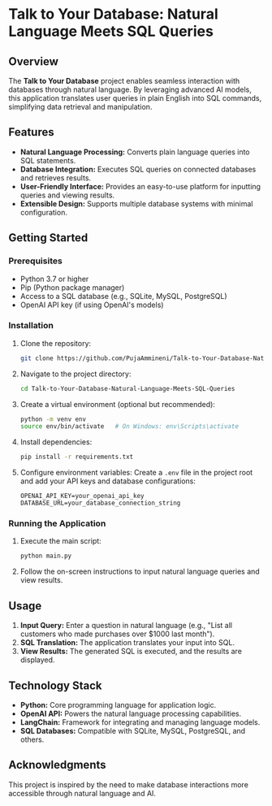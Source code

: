 # Talk to Your Database: Natural Language Meets SQL Queries

## Overview
The **Talk to Your Database** project enables seamless interaction with databases through natural language. By leveraging advanced AI models, this application translates user queries in plain English into SQL commands, simplifying data retrieval and manipulation.

## Features
- **Natural Language Processing:** Converts plain language queries into SQL statements.
- **Database Integration:** Executes SQL queries on connected databases and retrieves results.
- **User-Friendly Interface:** Provides an easy-to-use platform for inputting queries and viewing results.
- **Extensible Design:** Supports multiple database systems with minimal configuration.

## Getting Started

### Prerequisites
- Python 3.7 or higher
- Pip (Python package manager)
- Access to a SQL database (e.g., SQLite, MySQL, PostgreSQL)
- OpenAI API key (if using OpenAI's models)

### Installation
1. Clone the repository:
   ```bash
   git clone https://github.com/PujaAmmineni/Talk-to-Your-Database-Natural-Language-Meets-SQL-Queries.git
   ```
2. Navigate to the project directory:
   ```bash
   cd Talk-to-Your-Database-Natural-Language-Meets-SQL-Queries
   ```
3. Create a virtual environment (optional but recommended):
   ```bash
   python -m venv env
   source env/bin/activate   # On Windows: env\Scripts\activate
   ```
4. Install dependencies:
   ```bash
   pip install -r requirements.txt
   ```
5. Configure environment variables:
   Create a `.env` file in the project root and add your API keys and database configurations:
   ```
   OPENAI_API_KEY=your_openai_api_key
   DATABASE_URL=your_database_connection_string
   ```

### Running the Application
1. Execute the main script:
   ```bash
   python main.py
   ```
2. Follow the on-screen instructions to input natural language queries and view results.

## Usage
1. **Input Query:** Enter a question in natural language (e.g., "List all customers who made purchases over $1000 last month").
2. **SQL Translation:** The application translates your input into SQL.
3. **View Results:** The generated SQL is executed, and the results are displayed.

## Technology Stack
- **Python:** Core programming language for application logic.
- **OpenAI API:** Powers the natural language processing capabilities.
- **LangChain:** Framework for integrating and managing language models.
- **SQL Databases:** Compatible with SQLite, MySQL, PostgreSQL, and others.

## Acknowledgments
This project is inspired by the need to make database interactions more accessible through natural language and AI.
